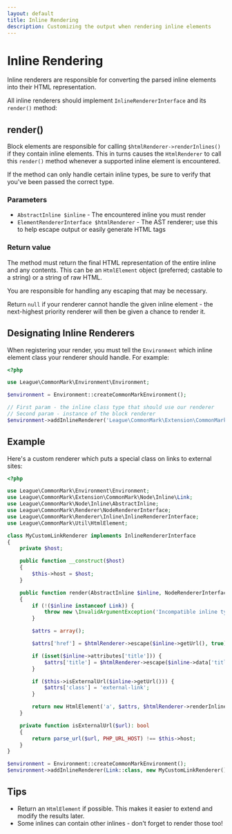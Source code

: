 ```yaml
---
layout: default
title: Inline Rendering
description: Customizing the output when rendering inline elements
---
```


Inline Rendering
===============

Inline renderers are responsible for converting the parsed inline elements into their HTML representation.

All inline renderers should implement `InlineRendererInterface` and its `render()` method:

## render()

Block elements are responsible for calling `$htmlRenderer->renderInlines()` if they contain inline elements.  This in turns causes the `HtmlRenderer` to call this `render()` method whenever a supported inline element is encountered.

If the method can only handle certain inline types, be sure to verify that you've been passed the correct type.

### Parameters

* `AbstractInline $inline` - The encountered inline you must render
* `ElementRendererInterface $htmlRenderer` - The AST renderer; use this to help escape output or easily generate HTML tags

### Return value

The method must return the final HTML representation of the entire inline and any contents. This can be an `HtmlElement` object (preferred; castable to a string) or a string of raw HTML.

You are responsible for handling any escaping that may be necessary.

Return `null` if your renderer cannot handle the given inline element - the next-highest priority renderer will then be given a chance to render it.

## Designating Inline Renderers

When registering your render, you must tell the `Environment` which inline element class your renderer should handle. For example:

~~~php
<?php

use League\CommonMark\Environment\Environment;

$environment = Environment::createCommonMarkEnvironment();

// First param - the inline class type that should use our renderer
// Second param - instance of the block renderer
$environment->addInlineRenderer('League\CommonMark\Extension\CommonMark\Node\Inline\Link', new MyCustomLinkRenderer());
~~~

## Example

Here's a custom renderer which puts a special class on links to external sites:

~~~php
<?php

use League\CommonMark\Environment\Environment;
use League\CommonMark\Extension\CommonMark\Node\Inline\Link;
use League\CommonMark\Node\Inline\AbstractInline;
use League\CommonMark\Renderer\NodeRendererInterface;
use League\CommonMark\Renderer\Inline\InlineRendererInterface;
use League\CommonMark\Util\HtmlElement;

class MyCustomLinkRenderer implements InlineRendererInterface
{
    private $host;

    public function __construct($host)
    {
        $this->host = $host;
    }

    public function render(AbstractInline $inline, NodeRendererInterface $htmlRenderer)
    {
        if (!($inline instanceof Link)) {
            throw new \InvalidArgumentException('Incompatible inline type: ' . get_class($inline));
        }

        $attrs = array();

        $attrs['href'] = $htmlRenderer->escape($inline->getUrl(), true);

        if (isset($inline->attributes['title'])) {
            $attrs['title'] = $htmlRenderer->escape($inline->data['title'], true);
        }

        if ($this->isExternalUrl($inline->getUrl())) {
            $attrs['class'] = 'external-link';
        }

        return new HtmlElement('a', $attrs, $htmlRenderer->renderInlines($inline->children()));
    }

    private function isExternalUrl($url): bool
    {
        return parse_url($url, PHP_URL_HOST) !== $this->host;
    }
}

$environment = Environment::createCommonMarkEnvironment();
$environment->addInlineRenderer(Link::class, new MyCustomLinkRenderer());
~~~

## Tips

* Return an `HtmlElement` if possible. This makes it easier to extend and modify the results later.
* Some inlines can contain other inlines - don't forget to render those too!
